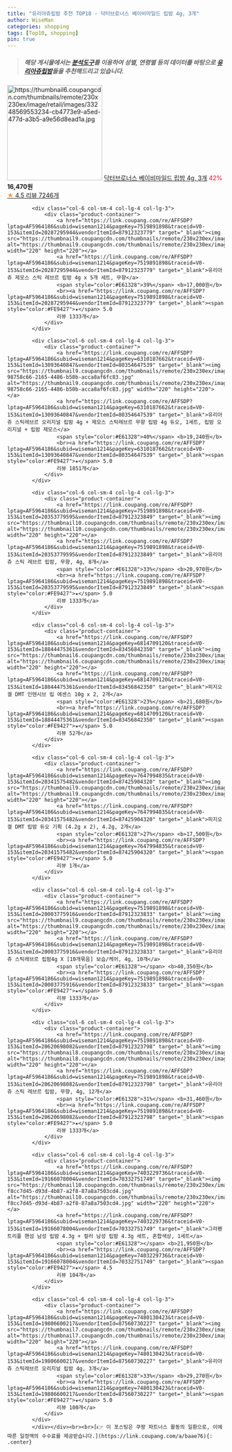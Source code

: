 ```yaml
---
title: "유리아쥬립밤 추천 TOP10 - 닥터브로너스 베이비마일드 립밤 4g, 3개"
author: WiseMan
categories: shopping
tags: [Top10, shopping]
pin: true
---
```


> ##### 해당 게시물에서는 [**분석도구**](https://itemscout.io/)를 이용하여 **성별**, **연령별** 등의 데이터를 바탕으로 [**유리아쥬립밤**](https://link.coupang.com/a/baae76)들을 추천해드리고 있습니다.
<div class="container"><div class="row">
            <div class="col-6 col-sm-4 col-lg-4 col-lg-3">
                <div class="product-container">
                    <a href="https://link.coupang.com/re/AFFSDP?lptag=AF5964186&subid=wiseman1214&pageKey=130666514&traceid=V0-153&itemId=19167892434&vendorItemId=70229782118" target="_blank"><img src="https://thumbnail6.coupangcdn.com/thumbnails/remote/230x230ex/image/retail/images/33248569553234-cb4773e9-a5ed-477d-a3b5-a9e56d8ead1a.jpg" alt="https://thumbnail6.coupangcdn.com/thumbnails/remote/230x230ex/image/retail/images/33248569553234-cb4773e9-a5ed-477d-a3b5-a9e56d8ead1a.jpg" width="220" height="220"></a>
                    <a href="https://link.coupang.com/re/AFFSDP?lptag=AF5964186&subid=wiseman1214&pageKey=130666514&traceid=V0-153&itemId=19167892434&vendorItemId=70229782118" target="_blank">닥터브로너스 베이비마일드 립밤 4g, 3개</a>
                    <span style="color:#E61328">42%</span> <b>16,470원</b>
                    <br><a href="https://link.coupang.com/re/AFFSDP?lptag=AF5964186&subid=wiseman1214&pageKey=130666514&traceid=V0-153&itemId=19167892434&vendorItemId=70229782118" target="_blank"><span style="color:#FE9427">★</span> 4.5
                    리뷰 7246개</a>
                </div>
            </div>
            
            <div class="col-6 col-sm-4 col-lg-4 col-lg-3">
                <div class="product-container">
                    <a href="https://link.coupang.com/re/AFFSDP?lptag=AF5964186&subid=wiseman1214&pageKey=7519891898&traceid=V0-153&itemId=20287295944&vendorItemId=87912323779" target="_blank"><img src="https://thumbnail9.coupangcdn.com/thumbnails/remote/230x230ex/image/vendor_inventory/b8e5/87f41b377ff6b863bcdef527232f2bb56e08c42429b7f93032bb7872df95.jpg" alt="https://thumbnail9.coupangcdn.com/thumbnails/remote/230x230ex/image/vendor_inventory/b8e5/87f41b377ff6b863bcdef527232f2bb56e08c42429b7f93032bb7872df95.jpg" width="220" height="220"></a>
                    <a href="https://link.coupang.com/re/AFFSDP?lptag=AF5964186&subid=wiseman1214&pageKey=7519891898&traceid=V0-153&itemId=20287295944&vendorItemId=87912323779" target="_blank">유리아쥬 제모스 스틱 레브르 립밤 4g x 5개 세트, 무향</a>
                    <span style="color:#E61328">39%</span> <b>17,000원</b>
                    <br><a href="https://link.coupang.com/re/AFFSDP?lptag=AF5964186&subid=wiseman1214&pageKey=7519891898&traceid=V0-153&itemId=20287295944&vendorItemId=87912323779" target="_blank"><span style="color:#FE9427">★</span> 5.0
                    리뷰 1333개</a>
                </div>
            </div>
            
            <div class="col-6 col-sm-4 col-lg-4 col-lg-3">
                <div class="product-container">
                    <a href="https://link.coupang.com/re/AFFSDP?lptag=AF5964186&subid=wiseman1214&pageKey=6310187662&traceid=V0-153&itemId=13093640847&vendorItemId=80354647539" target="_blank"><img src="https://thumbnail9.coupangcdn.com/thumbnails/remote/230x230ex/image/retail/images/1839517209459528-98758c66-2165-4486-b50b-acca8af6fc83.jpg" alt="https://thumbnail9.coupangcdn.com/thumbnails/remote/230x230ex/image/retail/images/1839517209459528-98758c66-2165-4486-b50b-acca8af6fc83.jpg" width="220" height="220"></a>
                    <a href="https://link.coupang.com/re/AFFSDP?lptag=AF5964186&subid=wiseman1214&pageKey=6310187662&traceid=V0-153&itemId=13093640847&vendorItemId=80354647539" target="_blank">유리아쥬 스틱레브르 오리지널 립밤 4g + 제모스 스틱레브르 무향 립밤 4g 듀오, 1세트, 립밤 오리지널 + 립밤 제모스</a>
                    <span style="color:#E61328">40%</span> <b>19,240원</b>
                    <br><a href="https://link.coupang.com/re/AFFSDP?lptag=AF5964186&subid=wiseman1214&pageKey=6310187662&traceid=V0-153&itemId=13093640847&vendorItemId=80354647539" target="_blank"><span style="color:#FE9427">★</span> 5.0
                    리뷰 1851개</a>
                </div>
            </div>
            
            <div class="col-6 col-sm-4 col-lg-4 col-lg-3">
                <div class="product-container">
                    <a href="https://link.coupang.com/re/AFFSDP?lptag=AF5964186&subid=wiseman1214&pageKey=7519891898&traceid=V0-153&itemId=20353779595&vendorItemId=87912323849" target="_blank"><img src="https://thumbnail10.coupangcdn.com/thumbnails/remote/230x230ex/image/vendor_inventory/cbe6/50c8a4e5213ab0936568811bf91441ffd1568a26d7d74d8468e1d512f397.jpg" alt="https://thumbnail10.coupangcdn.com/thumbnails/remote/230x230ex/image/vendor_inventory/cbe6/50c8a4e5213ab0936568811bf91441ffd1568a26d7d74d8468e1d512f397.jpg" width="220" height="220"></a>
                    <a href="https://link.coupang.com/re/AFFSDP?lptag=AF5964186&subid=wiseman1214&pageKey=7519891898&traceid=V0-153&itemId=20353779595&vendorItemId=87912323849" target="_blank">유리아쥬 스틱 레브르 립밤, 무향, 4g, 8개</a>
                    <span style="color:#E61328">33%</span> <b>20,970원</b>
                    <br><a href="https://link.coupang.com/re/AFFSDP?lptag=AF5964186&subid=wiseman1214&pageKey=7519891898&traceid=V0-153&itemId=20353779595&vendorItemId=87912323849" target="_blank"><span style="color:#FE9427">★</span> 5.0
                    리뷰 1333개</a>
                </div>
            </div>
            
            <div class="col-6 col-sm-4 col-lg-4 col-lg-3">
                <div class="product-container">
                    <a href="https://link.coupang.com/re/AFFSDP?lptag=AF5964186&subid=wiseman1214&pageKey=6814709120&traceid=V0-153&itemId=18844475361&vendorItemId=83456842350" target="_blank"><img src="https://thumbnail6.coupangcdn.com/thumbnails/remote/230x230ex/image/vendor_inventory/9345/846231c27181f2918c0ca195f7f27f540ccd7d6347ef199093f66aa015a8.jpg" alt="https://thumbnail6.coupangcdn.com/thumbnails/remote/230x230ex/image/vendor_inventory/9345/846231c27181f2918c0ca195f7f27f540ccd7d6347ef199093f66aa015a8.jpg" width="220" height="220"></a>
                    <a href="https://link.coupang.com/re/AFFSDP?lptag=AF5964186&subid=wiseman1214&pageKey=6814709120&traceid=V0-153&itemId=18844475361&vendorItemId=83456842350" target="_blank">피지오겔 DMT 인텐시브 립 에센스 10g x 2, 2개</a>
                    <span style="color:#E61328">23%</span> <b>21,680원</b>
                    <br><a href="https://link.coupang.com/re/AFFSDP?lptag=AF5964186&subid=wiseman1214&pageKey=6814709120&traceid=V0-153&itemId=18844475361&vendorItemId=83456842350" target="_blank"><span style="color:#FE9427">★</span> 5.0
                    리뷰 52개</a>
                </div>
            </div>
            
            <div class="col-6 col-sm-4 col-lg-4 col-lg-3">
                <div class="product-container">
                    <a href="https://link.coupang.com/re/AFFSDP?lptag=AF5964186&subid=wiseman1214&pageKey=7647994835&traceid=V0-153&itemId=20341575482&vendorItemId=87425904320" target="_blank"><img src="https://thumbnail9.coupangcdn.com/thumbnails/remote/230x230ex/image/vendor_inventory/a7fb/0b5dafedba69cb1f4b51ee4fb379d49be06ef5d0d85171f2acee27401477.jpg" alt="https://thumbnail9.coupangcdn.com/thumbnails/remote/230x230ex/image/vendor_inventory/a7fb/0b5dafedba69cb1f4b51ee4fb379d49be06ef5d0d85171f2acee27401477.jpg" width="220" height="220"></a>
                    <a href="https://link.coupang.com/re/AFFSDP?lptag=AF5964186&subid=wiseman1214&pageKey=7647994835&traceid=V0-153&itemId=20341575482&vendorItemId=87425904320" target="_blank">피지오겔 DMT 립밤 듀오 기획 (4.2g x 2), 4.2g, 2개</a>
                    <span style="color:#E61328">27%</span> <b>17,500원</b>
                    <br><a href="https://link.coupang.com/re/AFFSDP?lptag=AF5964186&subid=wiseman1214&pageKey=7647994835&traceid=V0-153&itemId=20341575482&vendorItemId=87425904320" target="_blank"><span style="color:#FE9427">★</span> 5.0
                    리뷰 1개</a>
                </div>
            </div>
            
            <div class="col-6 col-sm-4 col-lg-4 col-lg-3">
                <div class="product-container">
                    <a href="https://link.coupang.com/re/AFFSDP?lptag=AF5964186&subid=wiseman1214&pageKey=7519891898&traceid=V0-153&itemId=20003775916&vendorItemId=87912323833" target="_blank"><img src="https://thumbnail9.coupangcdn.com/thumbnails/remote/230x230ex/image/vendor_inventory/ee39/5f102385a5f331498315c2d189eed9dc415db8d0801693388b0c78bf14b6.jpg" alt="https://thumbnail9.coupangcdn.com/thumbnails/remote/230x230ex/image/vendor_inventory/ee39/5f102385a5f331498315c2d189eed9dc415db8d0801693388b0c78bf14b6.jpg" width="220" height="220"></a>
                    <a href="https://link.coupang.com/re/AFFSDP?lptag=AF5964186&subid=wiseman1214&pageKey=7519891898&traceid=V0-153&itemId=20003775916&vendorItemId=87912323833" target="_blank">유리아쥬 스틱레브르 립밤4g X [10개묶음] 보습/케어, 4g, 10개</a>
                    <span style="color:#E61328"></span> <b>40,350원</b>
                    <br><a href="https://link.coupang.com/re/AFFSDP?lptag=AF5964186&subid=wiseman1214&pageKey=7519891898&traceid=V0-153&itemId=20003775916&vendorItemId=87912323833" target="_blank"><span style="color:#FE9427">★</span> 5.0
                    리뷰 1333개</a>
                </div>
            </div>
            
            <div class="col-6 col-sm-4 col-lg-4 col-lg-3">
                <div class="product-container">
                    <a href="https://link.coupang.com/re/AFFSDP?lptag=AF5964186&subid=wiseman1214&pageKey=7519891898&traceid=V0-153&itemId=20620698082&vendorItemId=87912323798" target="_blank"><img src="https://thumbnail8.coupangcdn.com/thumbnails/remote/230x230ex/image/vendor_inventory/934a/7c9e30b98940fd9f15431c58467918cc6f8b32074de60e31abecdf7778a8.jpg" alt="https://thumbnail8.coupangcdn.com/thumbnails/remote/230x230ex/image/vendor_inventory/934a/7c9e30b98940fd9f15431c58467918cc6f8b32074de60e31abecdf7778a8.jpg" width="220" height="220"></a>
                    <a href="https://link.coupang.com/re/AFFSDP?lptag=AF5964186&subid=wiseman1214&pageKey=7519891898&traceid=V0-153&itemId=20620698082&vendorItemId=87912323798" target="_blank">유리아쥬 스틱 레브르 립밤, 무향, 4g, 12개</a>
                    <span style="color:#E61328">31%</span> <b>31,460원</b>
                    <br><a href="https://link.coupang.com/re/AFFSDP?lptag=AF5964186&subid=wiseman1214&pageKey=7519891898&traceid=V0-153&itemId=20620698082&vendorItemId=87912323798" target="_blank"><span style="color:#FE9427">★</span> 5.0
                    리뷰 1333개</a>
                </div>
            </div>
            
            <div class="col-6 col-sm-4 col-lg-4 col-lg-3">
                <div class="product-container">
                    <a href="https://link.coupang.com/re/AFFSDP?lptag=AF5964186&subid=wiseman1214&pageKey=7403229736&traceid=V0-153&itemId=19166078004&vendorItemId=70332751749" target="_blank"><img src="https://thumbnail10.coupangcdn.com/thumbnails/remote/230x230ex/image/retail/images/2281621581925113-f8cc7d45-d93d-4b87-a2f8-87a8a7503cd4.jpg" alt="https://thumbnail10.coupangcdn.com/thumbnails/remote/230x230ex/image/retail/images/2281621581925113-f8cc7d45-d93d-4b87-a2f8-87a8a7503cd4.jpg" width="220" height="220"></a>
                    <a href="https://link.coupang.com/re/AFFSDP?lptag=AF5964186&subid=wiseman1214&pageKey=7403229736&traceid=V0-153&itemId=19166078004&vendorItemId=70332751749" target="_blank">그라펜 트리플 핸섬 남성 립밤 4.3g + 컬러 남성 립밤 4.3g 세트, 혼합색상, 1세트</a>
                    <span style="color:#E61328"></span> <b>21,950원</b>
                    <br><a href="https://link.coupang.com/re/AFFSDP?lptag=AF5964186&subid=wiseman1214&pageKey=7403229736&traceid=V0-153&itemId=19166078004&vendorItemId=70332751749" target="_blank"><span style="color:#FE9427">★</span> 4.5
                    리뷰 104개</a>
                </div>
            </div>
            
            <div class="col-6 col-sm-4 col-lg-4 col-lg-3">
                <div class="product-container">
                    <a href="https://link.coupang.com/re/AFFSDP?lptag=AF5964186&subid=wiseman1214&pageKey=7480130423&traceid=V0-153&itemId=19806600217&vendorItemId=87560730227" target="_blank"><img src="https://thumbnail7.coupangcdn.com/thumbnails/remote/230x230ex/image/vendor_inventory/c465/c214bdec34a30a6c9ad1851046af4afb48eff0c53708c1774c1e564c6097.png" alt="https://thumbnail7.coupangcdn.com/thumbnails/remote/230x230ex/image/vendor_inventory/c465/c214bdec34a30a6c9ad1851046af4afb48eff0c53708c1774c1e564c6097.png" width="220" height="220"></a>
                    <a href="https://link.coupang.com/re/AFFSDP?lptag=AF5964186&subid=wiseman1214&pageKey=7480130423&traceid=V0-153&itemId=19806600217&vendorItemId=87560730227" target="_blank">유리아쥬 스틱레브르 오리지널 립밤 4g, 3개</a>
                    <span style="color:#E61328">33%</span> <b>29,270원</b>
                    <br><a href="https://link.coupang.com/re/AFFSDP?lptag=AF5964186&subid=wiseman1214&pageKey=7480130423&traceid=V0-153&itemId=19806600217&vendorItemId=87560730227" target="_blank"><span style="color:#FE9427">★</span> 5.0
                    리뷰 100개</a>
                </div>
            </div>
            </div></div><br><br>[👉 이 포스팅은 쿠팡 파트너스 활동의 일환으로, 이에 따른 일정액의 수수료를 제공받습니다.](https://link.coupang.com/a/baae76){: .center}